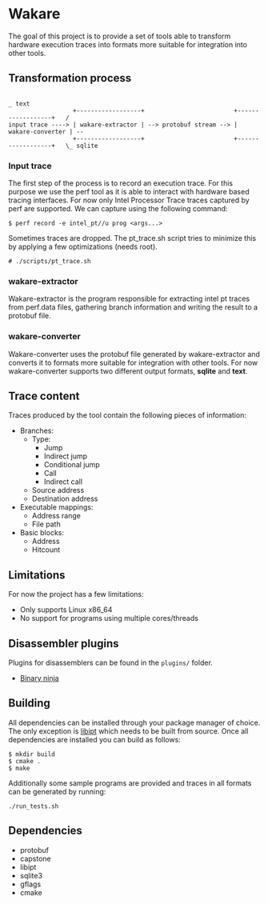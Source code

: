 # Wakare
The goal of this project is to provide a set of tools able to transform hardware execution traces into formats more suitable for integration into other tools.

## Transformation process
```
                                                                                       _ text
                  +------------------+                         +------------------+   /
input trace ----> | wakare-extractor | --> protobuf stream --> | wakare-converter | --
                  +------------------+                         +------------------+   \_ sqlite
```

### Input trace
The first step of the process is to record an execution trace. For this purpose we use the perf tool as it is able to interact with hardware based tracing interfaces. For now only Intel Processor Trace traces captured by perf are supported. We can capture using the following command:

```
$ perf record -e intel_pt//u prog <args...>
```

Sometimes traces are dropped. The pt\_trace.sh script tries to minimize this by applying a few optimizations (needs root).

```
# ./scripts/pt_trace.sh
```

### wakare-extractor
Wakare-extractor is the program responsible for extracting intel pt traces from perf.data files, gathering branch information and writing the result to a protobuf file.

### wakare-converter
Wakare-converter uses the protobuf file generated by wakare-extractor and converts it to formats more suitable for integration with other tools. For now wakare-converter supports two different output formats, **sqlite** and **text**.

## Trace content
Traces produced by the tool contain the following pieces of information:
- Branches:
    - Type:
        - Jump
        - Indirect jump
        - Conditional jump
        - Call
        - Indirect call
    - Source address
    - Destination address
- Executable mappings:
    - Address range
    - File path
- Basic blocks:
    - Address
    - Hitcount

## Limitations
For now the project has a few limitations:
- Only supports Linux x86\_64
- No support for programs using multiple cores/threads

## Disassembler plugins
Plugins for disassemblers can be found in the ```plugins/``` folder.

- [Binary ninja](docs/binary-ninja.md)

## Building
All dependencies can be installed through your package manager of choice. The only exception is [libipt](https://github.com/intel/libipt) which needs to be built from source. Once all dependencies are installed you can build as follows:

```
$ mkdir build
$ cmake .
$ make
```

Additionally some sample programs are provided and traces in all formats can be generated by running:

```
./run_tests.sh
```

## Dependencies
- protobuf
- capstone
- libipt
- sqlite3
- gflags
- cmake
